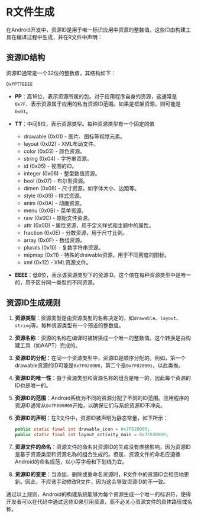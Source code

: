 # R文件生成

在Android开发中，资源ID是用于唯一标识应用中资源的整数值。这些ID由构建工具在编译过程中生成，并在R文件中声明：

## 资源ID结构

资源ID通常是一个32位的整数值，其结构如下：

```txt
0xPPTTEEEE
```

- **PP**：高16位，表示资源所属的包。对于应用程序自身的资源，这通常是`0x7F`，表示资源属于应用的私有资源ID范围。如果是框架资源，则可能是`0x01`。

- **TT**：中间8位，表示资源类型。每种资源类型有一个固定的值
  - drawable (0x01) - 图片、图标等视觉元素。
  - layout (0x02) - XML布局文件。
  - color (0x03) - 颜色资源。
  - string (0x04) - 字符串资源。
  - id (0x05) - 视图的ID。
  - integer (0x06) - 整型数值资源。
  - bool (0x07) - 布尔型资源。
  - dimen (0x08) - 尺寸资源，如字体大小、边距等。
  - style (0x09) - 样式资源。
  - anim (0x0A) - 动画资源。
  - menu (0x0B) - 菜单资源。
  - raw (0x0C) - 原始文件资源。
  - attr (0x0D) - 属性资源，用于定义样式和主题中的属性。
  - fraction (0x0E) - 分数资源，用于尺寸比例。
  - array (0x0F) - 数组资源。
  - plurals (0x10) - 复数字符串资源。
  - mipmap (0x11) - 特殊的drawable资源，用于不同密度的图标。
  - xml (0x12) - XML资源文件。

- **EEEE**：低8位，表示该资源类型下的资源ID。这个值在每种资源类型中是唯一的，用于区分同一类型的不同资源。

## 资源ID生成规则

1. **资源类型**：资源类型是由资源类型的名称决定的，如`drawable`、`layout`、`string`等。每种资源类型有一个预设的整数值。

2. **资源名称**：资源的名称在编译时被转换成一个唯一的整数值。这个转换是由构建工具（如AAPT）完成的。

3. **资源ID的分配**：在同一个资源类型中，资源ID是顺序分配的。例如，第一个drawable资源的ID可能是`0x7F020000`，第二个是`0x7F020001`，以此类推。

4. **资源ID的唯一性**：由于资源类型和资源名称的组合是唯一的，因此每个资源的ID也是唯一的。

5. **资源ID的范围**：Android系统为不同的资源分配了不同的ID范围。应用程序的资源ID通常从`0x7F000000`开始，以确保它们与系统资源ID不冲突。

6. **资源ID的声明**：在R文件中，资源ID被声明为静态常量，如下所示：

   ```java
   public static final int drawable_icon = 0x7F020000;
   public static final int layout_activity_main = 0x7F030000;
   ```

7. **资源文件的命名**：资源文件的命名对资源ID的生成没有直接影响，因为资源ID是基于资源类型和资源名称的组合生成的。但是，资源文件的命名应遵循Android的命名规范，以小写字母和下划线为宜。

8. **资源ID的变更**：当添加、删除或重命名资源时，R文件中的资源ID会相应地更新。因此，不应该手动修改R文件，因为这会导致资源ID的不一致。

通过以上规则，Android的构建系统能够为每个资源生成一个唯一的标识符，使得开发者可以在代码中通过这些ID来引用资源，而不必关心资源文件的具体路径或名称。
